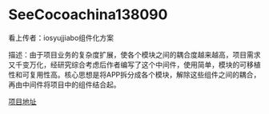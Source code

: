 # SeeCocoachina138090

看上传者：iosyujjiabo组件化方案

描述：由于项目业务的复杂度扩展，使各个模块之间的耦合度越来越高，项目需求又千变万化，经研究综合考虑后作者编写了这个中间件，使用简单，模块的可移植性和可复用性高。核心思想是将APP拆分成各个模块，解除这些组件之间的耦合，再由中间件将项目中的组件结合起。

[项目地址](http://code.cocoachina.com/view/138090)
